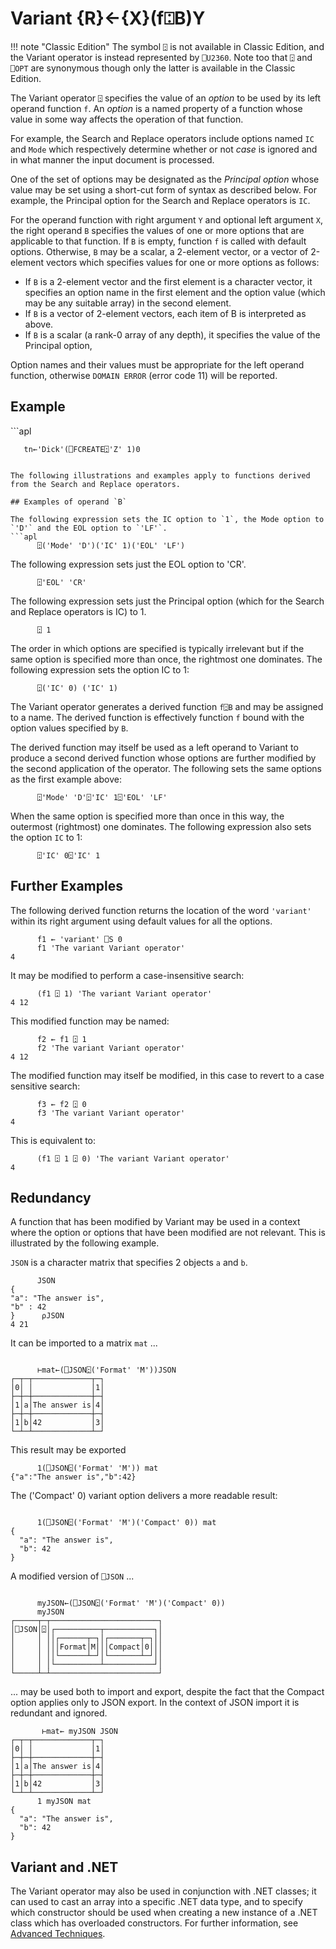 <div style="display: none;">
  ⍠
</div>

<h1 class="heading"><span class="name">Variant</span> <span class="command">{R}←{X}(f⍠B)Y</span></h1>

!!! note "Classic Edition"
    The symbol `⍠` is not available in Classic Edition, and the Variant operator is instead represented by `⎕U2360`. Note too that `⍠` and `⎕OPT` are synonymous though only the latter is available in the Classic Edition.

The Variant operator `⍠` specifies the value of an *option* to be used by its left operand function `f`. An *option* is a named property of a function whose value in some way affects the operation of that function.

For example, the Search and Replace operators include options named `IC` and `Mode` which respectively determine whether or not *case* is ignored and in what manner the input document is processed.

One of the set of options may be designated as the *Principal option* whose value may be set using a short-cut form of syntax as described below. For example, the Principal option for the Search and Replace operators is `IC`.

For the operand function with right argument `Y` and optional left argument `X`, the right operand `B` specifies the values of one or more options that are applicable to that function. If `B` is empty, function `f` is called with default options. Otherwise, `B` may be a scalar, a 2-element vector, or a vector of 2-element vectors which specifies values for one or more options as follows:

- If `B` is a 2-element vector and the first element is a character vector, it specifies an option name in the first element and the option value (which may be any suitable array) in the second element.
- If `B` is a vector of 2-element vectors, each item of B is interpreted as above.
- If `B` is a scalar (a rank-0 array of any depth), it specifies the value of the Principal option,

Option names and their values must be appropriate for the left operand function, otherwise `DOMAIN ERROR` (error code 11) will be reported.

<h2 class="example">Example</h2>
```apl

       tn←'Dick'(⎕FCREATE⍠'Z' 1)0
```

The following illustrations and examples apply to functions derived from the Search and Replace operators.

## Examples of operand `B`

The following expression sets the IC option to `1`, the Mode option to `'D'` and the EOL option to `'LF'`.
```apl
      ⍠('Mode' 'D')('IC' 1)('EOL' 'LF')
```

The following expression sets just the EOL option to 'CR'.
```apl
      ⍠'EOL' 'CR'
```

The following expression sets just the Principal option (which for the Search and Replace operators is IC) to 1.
```apl
      ⍠ 1
```

The order in which options are specified is typically irrelevant but if the same option is specified more than once, the rightmost one dominates. The following expression sets the option IC to 1:
```apl
      ⍠('IC' 0) ('IC' 1)
```

The Variant operator generates a derived function `f⍠B` and may be assigned to a name. The derived function is effectively function `f` bound with the option values specified by `B`.

The derived function may itself be used as a left operand to Variant to produce a second derived function whose options are further modified by the second application of the operator. The following sets the same options as the first example above:
```apl
      ⍠'Mode' 'D'⍠'IC' 1⍠'EOL' 'LF'
```

When the same option is specified more than once in this way, the outermost (rightmost) one dominates. The following expression also sets the option `IC` to 1:
```apl
      ⍠'IC' 0⍠'IC' 1
```

## Further Examples

The following derived function returns the location of the word `'variant'` within its right argument using default values for all the options.
```apl
      f1 ← 'variant' ⎕S 0
      f1 'The variant Variant operator'
4
```

It may be modified to perform a case-insensitive search:
```apl
      (f1 ⍠ 1) 'The variant Variant operator'
4 12
```

This modified function may be named:
```apl
      f2 ← f1 ⍠ 1
      f2 'The variant Variant operator'
4 12
```

The modified function may itself be modified, in this case to revert to a case sensitive search:
```apl
      f3 ← f2 ⍠ 0
      f3 'The variant Variant operator'
4
```

This is equivalent to:
```apl
      (f1 ⍠ 1 ⍠ 0) 'The variant Variant operator'
4
```

## Redundancy

A function that has been modified by Variant may be used in a context where the option or options that have been modified are not relevant. This is illustrated by the following example.

`JSON` is a character matrix that specifies 2 objects `a` and `b`.
```apl
      JSON
{                    
"a": "The answer is",
"b" : 42             
}      ⍴JSON
4 21
```

It can be imported to a matrix `mat` ...
```apl
            
      ⊢mat←(⎕JSON⍠('Format' 'M'))JSON
┌─┬─┬─────────────┬─┐
│0│ │             │1│
├─┼─┼─────────────┼─┤
│1│a│The answer is│4│
├─┼─┼─────────────┼─┤
│1│b│42           │3│
└─┴─┴─────────────┴─┘
```

This result may be exported
```apl
      1(⎕JSON⍠('Format' 'M')) mat
{"a":"The answer is","b":42}
```

The ('Compact' 0) variant option delivers a more readable result:
```apl

      1(⎕JSON⍠('Format' 'M')('Compact' 0)) mat
{                      
  "a": "The answer is",
  "b": 42              
}
```

A modified version of `⎕JSON` ...
```apl
                      
      myJSON←(⎕JSON⍠('Format' 'M')('Compact' 0))
      myJSON
┌─────┬─┬────────────────────────┐
│⎕JSON│⍠│┌──────────┬───────────┐│
│     │ ││┌──────┬─┐│┌───────┬─┐││
│     │ │││Format│M│││Compact│0│││
│     │ ││└──────┴─┘│└───────┴─┘││
│     │ │└──────────┴───────────┘│
└─────┴─┴────────────────────────┘
```

... may be used both to import and export, despite the fact that the Compact option applies only to JSON export. In the context of JSON import it is redundant and ignored.
```apl
       ⊢mat← myJSON JSON
┌─┬─┬─────────────┬─┐
│0│ │             │1│
├─┼─┼─────────────┼─┤
│1│a│The answer is│4│
├─┼─┼─────────────┼─┤
│1│b│42           │3│
└─┴─┴─────────────┴─┘
      1 myJSON mat
{                      
  "a": "The answer is",
  "b": 42              
}                      
```

## Variant and .NET

The Variant operator may also be used in conjunction with .NET classes; it can used to cast an array into a specific .NET data type, and to specify which constructor should be used when creating a new instance of a .NET class which has overloaded constructors. For further information, see [Advanced Techniques](../../../dotnet-framework-interface/accessing-net-classes/advanced-techniques).
